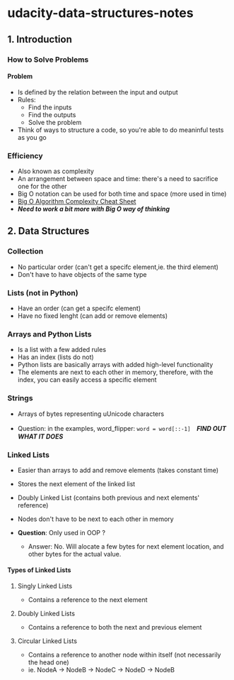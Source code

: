 # udacity-data-structures-notes

## 1. Introduction
### How to Solve Problems
#### Problem
- Is defined by the relation between the input and output
- Rules:
    - Find the inputs
    - Find the outputs
    - Solve the problem
- Think of ways to structure a code, so you're able to do meaninful tests as you go

### Efficiency
- Also known as complexity
- An arrangement between space and time: there's a need to sacrifice one for the other
- Big O notation can be used for both time and space (more used in time)
- [Big O Algorithm Complexity Cheat Sheet](https://www.bigocheatsheet.com/)
- ***Need to work a bit more with Big O way of thinking***

## 2. Data Structures
### Collection
- No particular order (can't get a specifc element,ie. the third element)
- Don't have to have objects of the same type

### Lists (not in Python)
- Have an order (can get a specifc element)
- Have no fixed lenght (can add or remove elements)

### Arrays and Python Lists
- Is a list with a few added rules
- Has an index (lists do not)
- Python lists are basically arrays with added high-level functionality
- The elements are next to each other in memory, therefore, with the index, you can easily access a specific element

### Strings
- Arrays of bytes representing uUnicode characters

- Question: in the examples, word_flipper: `word = word[::-1]`　***FIND OUT WHAT IT DOES***

### Linked Lists
- Easier than arrays to add and remove elements (takes constant time)
- Stores the next element of the linked list
- Doubly Linked List (contains both previous and next elements' reference)
- Nodes don't have to be next to each other in memory

- **Question**: Only used in OOP ?
    - Answer: No. Will alocate a few bytes for next element location, and other bytes for the actual value.

#### Types of Linked Lists
1. Singly Linked Lists
    -  Contains a reference to the next element

2. Doubly Linked Lists
    - Contains a reference to both the next and previous element

3. Circular Linked Lists
    - Contains a reference to another node within itself (not necessarily the head one)
    - ie. NodeA -> NodeB -> NodeC -> NodeD -> NodeB

